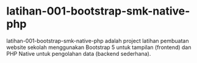 # latihan-001-bootstrap-smk-native-php
latihan-001-bootstrap-smk-native-php adalah project latihan pembuatan website sekolah menggunakan Bootstrap 5 untuk tampilan (frontend) dan PHP Native untuk pengolahan data (backend sederhana).
